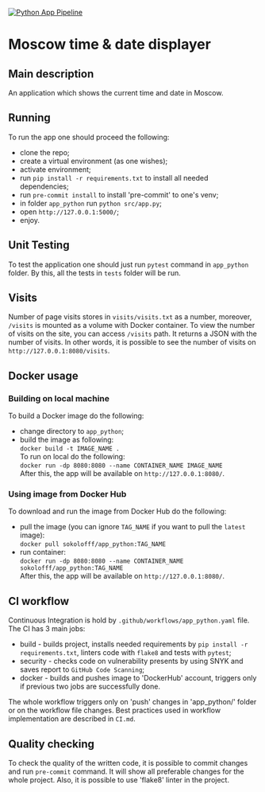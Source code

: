 [![Python App Pipeline](https://github.com/SokolOFFF/S24-Devops-core-course-labs/actions/workflows/app_python.yaml/badge.svg?event=push)](https://github.com/SokolOFFF/S24-Devops-core-course-labs/actions/workflows/app_python.yaml)

# Moscow time & date displayer 

## Main description 
An application which shows the current time and date in Moscow.

## Running 
To run the app one should proceed the following:
* clone the repo;
* create a virtual environment (as one wishes);
* activate environment;
* run `pip install -r requirements.txt` to install all needed dependencies;
* run `pre-commit install` to install 'pre-commit' to one's venv;
* in folder `app_python` run `python src/app.py`;
* open `http://127.0.0.1:5000/`;
* enjoy.

## Unit Testing
To test the application one should just run `pytest` command in `app_python` folder. By this, all the tests in `tests` folder will be run.

## Visits 
Number of page visits stores in `visits/visits.txt` as a number, moreover, `/visits` is mounted as a volume with Docker container. To view the number of visits on the site, you can access `/visits` path. It returns a JSON with the number of visits.
In other words, it is possible to see the number of visits on `http://127.0.0.1:8080/visits`.

## Docker usage 
### Building on local machine
To build a Docker image do the following:
* change directory to `app_python`;
* build the image as following:<br>
```docker build -t IMAGE_NAME .```<br>
To run on local do the following:<br>
```docker run -dp 8080:8080 --name CONTAINER_NAME IMAGE_NAME```<br>
After this, the app will be available on `http://127.0.0.1:8080/`.

### Using image from Docker Hub
To download and run the image from Docker Hub do the following:
* pull the image (you can ignore `TAG_NAME` if you want to pull the `latest` image):<br>
```docker pull sokolofff/app_python:TAG_NAME```<br>
* run container:<br>
```docker run -dp 8080:8080 --name CONTAINER_NAME sokolofff/app_python:TAG_NAME```<br>
After this, the app will be available on `http://127.0.0.1:8080/`.

## CI workflow
Continuous Integration is hold by `.github/workflows/app_python.yaml` file. The CI has 3 main jobs:
* build - builds project, installs needed requirements by `pip install -r requirements.txt`, linters code with `flake8` and tests with `pytest`;
* security - checks code on vulnerability presents by using SNYK and saves report to `GitHub Code Scanning`;
* docker - builds and pushes image to 'DockerHub' account, triggers only if previous two jobs are successfully done.

The whole workflow triggers only on 'push' changes in 'app_python/' folder or on the workflow file changes.
Best practices used in workflow implementation are described in `CI.md`. 

## Quality checking 
To check the quality of the written code, it is possible to commit changes and run `pre-commit` command. It will show all preferable changes for the whole project. Also, it is possible to use 'flake8' linter in the project.
